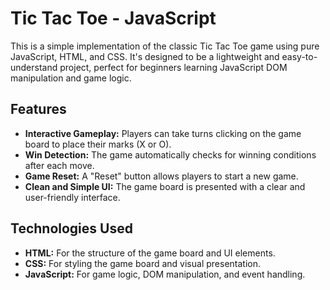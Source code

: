# Tic Tac Toe - JavaScript

This is a simple implementation of the classic Tic Tac Toe game using pure JavaScript, HTML, and CSS. It's designed to be a lightweight and easy-to-understand project, perfect for beginners learning JavaScript DOM manipulation and game logic.

## Features

* **Interactive Gameplay:** Players can take turns clicking on the game board to place their marks (X or O).
* **Win Detection:** The game automatically checks for winning conditions after each move.
* **Game Reset:** A "Reset" button allows players to start a new game.
* **Clean and Simple UI:** The game board is presented with a clear and user-friendly interface.

## Technologies Used

* **HTML:** For the structure of the game board and UI elements.
* **CSS:** For styling the game board and visual presentation.
* **JavaScript:** For game logic, DOM manipulation, and event handling.
